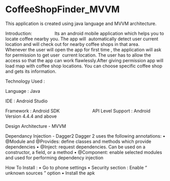 # CoffeeShopFinder_MVVM
This application is created using java language and MVVM architecture.


Introduction:
                 
Its an android mobile application which helps you to locate coffee nearby you. The app will  automatically detect user current location and will check out for nearby coffee shops in that area.
              
Whenever the user will open the app for first time , the application will ask for permission to get user  current location. The user has to allow the access so that the app can work flawlessly.After giving permission app will load map with coffee shop locations. You can choose specific coffee shop and gets its information.

Technology Used :
		
Language : Java 

IDE : Android Studio

Framework : Android SDK
                         
API Level Support : Android Version 4.4.4 and above 

Design Architecture - MVVM

Dependancy Injection - Dagger2
			Dagger 2 uses the following annotations:
	          •	@Module and @Provides: define classes and methods which provide dependencies
	          •	@Inject: request dependencies. Can be used on a constructor, a field, or a method
	          •	@Component: enable selected modules and used for performing dependency injection
            
How To Install :
	•	Go to phone settings 
	•	Security section : Enable “ unknown sources ” option
	•	Install the apk

              
